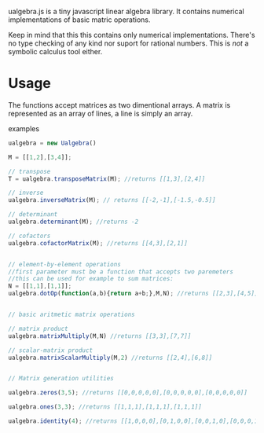ualgebra.js is a tiny javascript linear algebra library.
It contains numerical implementations of basic matric operations.

Keep in mind that this this contains only numerical implementations. There's no type checking of any kind nor suport for rational numbers.
This is _not_ a symbolic calculus tool either.

Usage
=====

The functions accept matrices as two dimentional arrays. A matrix is represented as an array of lines, a line is simply an array.

examples

```javascript
ualgebra = new Ualgebra()

M = [[1,2],[3,4]];

// transpose
T = ualgebra.transposeMatrix(M); //returns [[1,3],[2,4]]

// inverse
ualgebra.inverseMatrix(M); // returns [[-2,-1],[-1.5,-0.5]]

// determinant
ualgebra.determinant(M); //returns -2

// cofactors
ualgebra.cofactorMatrix(M); //returns [[4,3],[2,1]]


// element-by-element operations
//first parameter must be a function that accepts two paremeters
//this can be used for example to sum matrices:
N = [[1,1],[1,1]];
ualgebra.dotOp(function(a,b){return a+b;},M,N); //returns [[2,3],[4,5]]


// basic aritmetic matrix operations

// matrix product
ualgebra.matrixMultiply(M,N) //returns [[3,3],[7,7]]

// scalar-matrix product
ualgebra.matrixScalarMultiply(M,2) //returns [[2,4],[6,8]]


// Matrix generation utilities

ualgebra.zeros(3,5); //returns [[0,0,0,0,0],[0,0,0,0,0],[0,0,0,0,0]]

ualgebra.ones(3,3); //returns [[1,1,1],[1,1,1],[1,1,1]]

ualgebra.identity(4); //returns [[1,0,0,0],[0,1,0,0],[0,0,1,0],[0,0,0,1]]

```
